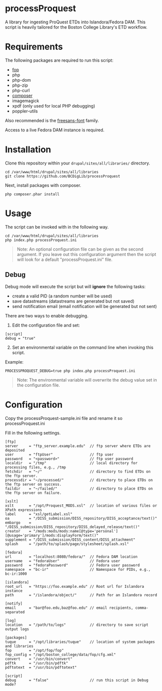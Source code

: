 # processProquest

A library for ingesting ProQuest ETDs into Islandora/Fedora DAM. This script is heavily tailored for the Boston College Library's ETD workflow.

# Requirements
The following packages are required to run this script:
 * [fop](https://xmlgraphics.apache.org/fop/)
 * php
 * php-dom
 * php-zip
 * php-curl
 * [composer](https://getcomposer.org/)
 * imagemagick
 * xpdf (only used for local PHP debugging)
 * poppler-utils

Also recommended is the [freesans-font](https://github.com/opensourcedesign/fonts) family.

Access to a live Fedora DAM instance is required.

# Installation
Clone this repository within your `drupal/sites/all/libraries/` directory.

```
cd /var/www/html/drupal/sites/all/libraries
git clone https://github.com/BCDigLib/processProquest
```

Next, install packages with composer.
```
php composer.phar install
```

# Usage

The script can be invoked with in the following way.

```
cd /var/www/html/drupal/sites/all/libraries
php index.php processProquest.ini
```

> Note: An optional configuration file can be given as the second argument. If you leave out this configuration argument then the script will look for a default "processProquest.ini" file.

## Debug

Debug mode will execute the script but will **ignore** the following tasks:
* create a valid PID (a random number will be used)
* save datastreams (datastreams are generated but not saved)
* send notification email (email notification will be generated but not sent)

There are two ways to enable debugging. 

1. Edit the configuration file and set:
```
[script] 
debug = "true"
``` 

2. Set an environmental variable on the command line when invoking this script.

Example:
```
PROCESSPROQUEST_DEBUG=true php index.php processProquest.ini 
```
> Note: The environmental variable will overwrite the debug value set in the configuration file.


# Configuration

Copy the processProquest-sample.ini file and rename it so processProquest.ini

Fill in the following settings.

```
[ftp]
server     = "ftp_server.example.edu"  // ftp server where ETDs are deposited
user       = "ftpUser"                 // ftp user
password   = "<password>"              // ftp user password
localdir   = "/tmp"                    // local directory for processing files, e.g., /tmp
fetchdir   = "~/"                      // directory to find ETDs on the ftp server.
processdir = "~/processed/"            // directory to place ETDs on the ftp server on success.
faildir    = "~/failed/"               // directory to place ETDs on the ftp server on failure.

[xslt]
xslt       = "/opt/Proquest_MODS.xsl"  // location of various files or XPath expressions
label      = "xsl/getLabel.xsl"
oa         = "/DISS_submission/DISS_repository/DISS_acceptance/text()"
embargo    = "/DISS_submission/DISS_repository/DISS_delayed_release/text()"
creator    = "/mods:mods/mods:name[@type='personal'][@usage='primary']/mods:displayForm/text()"
supplement = "/DISS_submission/DISS_content/DISS_attachment"
splash     = "/path/to/splash/page/stylesheet/splash.xsl"

[fedora]
url        = "localhost:8080/fedora/"  // Fedora DAM location
username   = "fedoraUser"              // Fedora user
password   = "fedoraPassword"          // Fedora user password
namespace  = "bc-ir"                   // Namespace for PIDs, e.g., bc-ir:1000

[islandora]
root_url   = "https://foo.example.edu" // Root url for Islandora instance
path       = "/islandora/object/"      // Path for an Islandora record

[notify]
email      = "bar@foo.edu,baz@foo.edu" // email recipients, comma-separated

[log]
location   = "/path/to/logs"           // directory to save script output logs

[packages]
tuque      = "/opt/libraries/tuque"    // location of system packages and libraries
fop        = "/opt/fop/fop"
fop_config = "/opt/boston_college/data/fop/cfg.xml"
convert    = "/usr/bin/convert"
pdftk      = "/usr/bin/pdftk"
pdftotext  = "/usr/bin/pdftotext"

[script]
debug      = "false"                   // run this script in Debug mode?
```
